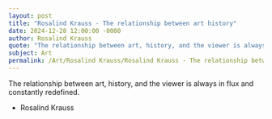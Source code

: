 ```yaml
---
layout: post
title: "Rosalind Krauss - The relationship between art history"
date: 2024-12-28 12:00:00 -0000
author: Rosalind Krauss
quote: "The relationship between art, history, and the viewer is always in flux and constantly redefined."
subject: Art
permalink: /Art/Rosalind Krauss/Rosalind Krauss - The relationship between art history
---
```


The relationship between art, history, and the viewer is always in flux and constantly redefined.

- Rosalind Krauss
